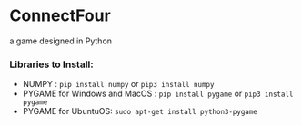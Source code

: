# ConnectFour
a game designed in Python

### Libraries to Install:
+ NUMPY : `pip install numpy` or `pip3 install numpy`
+ PYGAME for Windows and MacOS :  `pip install pygame` or `pip3 install pygame`
+ PYGAME for UbuntuOS: `sudo apt-get install python3-pygame`

